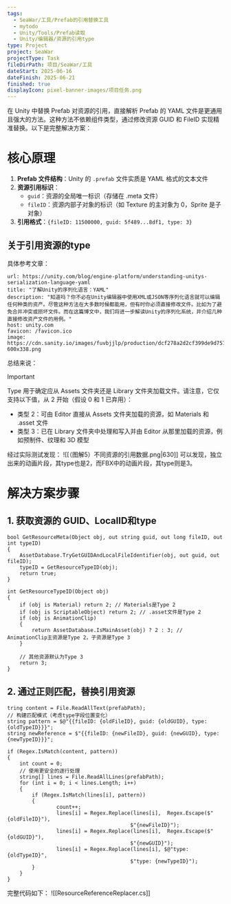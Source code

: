 ```yaml
---
tags:
  - SeaWar/工具/Prefab的引用替换工具
  - mytodo
  - Unity/Tools/Prefab读取
  - Unity/编辑器/资源的引用type
type: Project
project: SeaWar
projectType: Task
fileDirPath: 项目/SeaWar/工具
dateStart: 2025-06-16
dateFinish: 2025-06-21
finished: true
displayIcon: pixel-banner-images/项目任务.png
---
```

在 Unity 中替换 Prefab 对资源的引用，直接解析 Prefab 的 YAML 文件是更通用且强大的方法。这种方法不依赖组件类型，通过修改资源 GUID 和 FileID 实现精准替换。以下是完整解决方案：
# 核心原理
1. **Prefab 文件结构**：Unity 的 `.prefab` 文件实质是 YAML 格式的文本文件
2. **资源引用标识**：
    - `guid`：资源的全局唯一标识（存储在 .meta 文件）
    - `fileID`：资源内部子对象的标识（如 Texture 的主对象为 0，Sprite 是子对象）
3. **引用格式**：`{fileID: 11500000, guid: 5f489...8df1, type: 3}`
## 关于引用资源的type
具体参考文章：

```cardlink
url: https://unity.com/blog/engine-platform/understanding-unitys-serialization-language-yaml
title: "了解Unity的序列化语言：YAML"
description: "知道吗？你不必在Unity编辑器中使用XML或JSON等序列化语言就可以编辑任何种类的资产。尽管这种方法在大多数时候都能用，但有时你必须直接修改文件。比如为了避免合并冲突或损坏文件。而在这篇博文中，我们将进一步解读Unity的序列化系统，并介绍几种直接修改资产文件的用例。"
host: unity.com
favicon: /favicon.ico
image: https://cdn.sanity.io/images/fuvbjjlp/production/dcf278a2d2cf399de9d757722ca728604cfeab4d-600x338.png
```
总结来说：
>[!IMPORTANT]
>Type 用于确定应从 Assets 文件夹还是 Library 文件夹加载文件。请注意，它仅支持以下值，从 2 开始（假设 0 和 1 已弃用）：
>- 类型 2：可由 Editor 直接从 Assets 文件夹加载的资源，如 Materials 和 .asset 文件
>- 类型 3：已在 Library 文件夹中处理和写入并由 Editor 从那里加载的资源，例如预制件、纹理和 3D 模型

经过实际测试发现：
![[（图解5）不同资源的引用数据.png|630]]
可以发现，独立出来的动画片段，其type也是2，而FBX中的动画片段，其type则是3。
# 解决方案步骤
## 1. 获取资源的 GUID、LocalID和type
```CSharp
bool GetResourceMeta(Object obj, out string guid, out long fileID, out int typeID)  
{  
    AssetDatabase.TryGetGUIDAndLocalFileIdentifier(obj, out guid, out fileID);  
    typeID = GetResourceTypeID(obj);  
    return true;  
}

int GetResourceTypeID(Object obj)  
{  
    if (obj is Material) return 2; // Materials是Type 2  
    if (obj is ScriptableObject) return 2; // .asset文件是Type 2  
    if (obj is AnimationClip)  
    {        
	    return AssetDatabase.IsMainAsset(obj) ? 2 : 3; // AnimationClip主资源是Type 2，子资源是Type 3  
    }  
  
    // 其他资源默认为Type 3  
    return 3;  
}
```
## 2. 通过正则匹配，替换引用资源
```CSharp
tring content = File.ReadAllText(prefabPath);  
// 构建匹配模式（考虑type字段位置变化）  
string pattern = $@"{{fileID: {oldFileID}, guid: {oldGUID}, type: {oldTypeID}}}";  
string newReference = $"{{fileID: {newFileID}, guid: {newGUID}, type: {newTypeID}}}";  
  
if (Regex.IsMatch(content, pattern))  
{  
    int count = 0;  
    // 使用更安全的逐行处理  
    string[] lines = File.ReadAllLines(prefabPath);  
    for (int i = 0; i < lines.Length; i++)  
    {        
	    if (Regex.IsMatch(lines[i], pattern))  
        {            
		        count++;            
		        lines[i] = Regex.Replace(lines[i],  Regex.Escape($"{oldFileID}"),  
						                $"{newFileID}");  
	            lines[i] = Regex.Replace(lines[i],  Regex.Escape($"{oldGUID}"),  
						                $"{newGUID}");  
	            lines[i] = Regex.Replace(lines[i], $@"type: {oldTypeID}",  
						                $"type: {newTypeID}");  
        }    
    }
}
```
完整代码如下：
![[ResourceReferenceReplacer.cs]]

